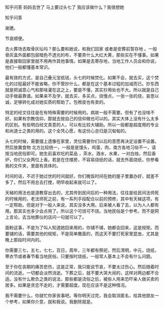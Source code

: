  
 知乎问答 妈妈去世了 马上要过头七了 我应该做什么？我很想她 
 
 
 
 
 
 知乎问答 
 
 

 

 谢邀。

 

 节哀顺便。

 

 去火葬场去取骨灰坛吗？那么要和她说，和我们回家 或者是安葬前暂存地 。一般骨灰盒外面都包层暗色不透光的布，不要弄什么大红大黄，那些实在不懂事。如果是直接取回家里就不用再作其他事情。如果是去寄存地，当地工作人员会和你说，他们一般都懂基本常识。

 

 最有效的方式，是自己叠元宝纸钱，头七的时候焚化。如果不会，就去买，这个焚化的过程最好不能省略，你不管抄什么，都是在这个基本过程的加减而已。抄东西就是把诚意心气和那啥灌在这之上，要是不懂，其实抄用处也不大。所以就是自己动手做最靠谱。如果来不及学，就去买，多买点，烧慢点，一张一张的烧，哀思以诚，足够转化成对她实质的帮助了。包袱皮也有卖的。

 

 特定的经文往往是在有特殊需要的时候用的。病故一般不需要。但有了也没啥不好。如果有宗教信仰，那就去按自己的信仰做也可以的。其实大体上没有什么太多的区别。有些明白经文真意的人，可以有比较大辅助。所以一般都是超度用的专业和尚道士之类的用的。这个全凭心愿，有这份心总归是沉甸甸的。

 

 头七的时候，需要摆上遗像在家里，灵位需要你们以后的意愿再决定设置不设置。然后放置食物 北方比较统一，一般是是馒头，鸡蛋，肉，南方各地习俗不一，请按当地民俗即可。她生前喜欢吃的菜品 ，茶水，酒水，水果，一对白烛，然后香炉，你们父女两位上香。若是在住楼房，不容易烧纸的话，就去外面烧纸，你参看我的文件夹，里面有具体的。

 

 时间的话，不迟于她过世的时间就好。你们晚饭时间在她的屋子里置办好，就差不多了。然后不用总去打搅，明早收起来就可以了。

 

 天梯的用法也是道教穿出去的，尤其传到民间后的一种用法，往往是给民间法师死的时候用的，老法师死之前，有一系列手段配合以前的预修，其中有天梯这项，有一定帮助。但是对于一般人来说，其实没多大用。后来被人看了去，以为人人都有用。那其实也多少会点用了。所以这个可烧可不烧。当地民俗是个参考。而不是网上言论。去当地葬仪的店问一句就可以了。

 

 面粉这事，不是为了叫人知道她回来用的，你铺不铺，她都会回来，这是规矩。而要铺的话，需要其他的规矩，不是简单撒面的，而这天不要打死家里昆虫，尤其是晚上那段时间内的。

 

 你需要三七，五七，七七，百日，周年，三年都有祭祀，然后清明，中元，烧纸，寒衣节或者春节看当地民俗。只要按时烧纸，一般常人基本上不会有什么问题。

 

 至于你在丧期的痛苦悲伤，这是正常，我只能说节哀，不要太过伤心。然后随着时间的流逝。一切都会淡然消逝。下葬之后，就不要大哭大闹的，这样对两边都不合适。没有什么欺负之类的说法，那些都是流俗之后，被些人用来恐吓亲人做买卖的居多。如果是贪恋不走的，才需要超度。现在应该不是这种情况。

 

 

 我不需要什么，你就忙你家丧事吧。等你明天过完，我会取消匿名，给其他朋友一个参考，如果你介意，就和我说。我删除就是。 